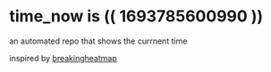 # time_now is (( 1693785600990 ))

an automated repo that shows the currnent time

inspired by [breakingheatmap](https://github.com/breakingheatmap/breakingheatmap)